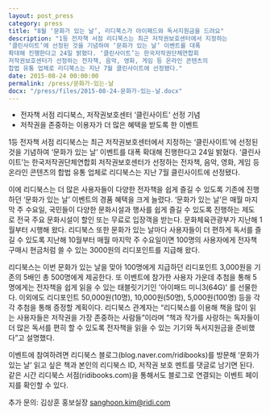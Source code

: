 ```yaml
---
layout: post_press
category: press
title: "8월 ‘문화가 있는 날’, 리디북스가 아이패드와 독서지원금을 드려요"
description: "1등 전자책 서점 리디북스는 최근 저작권보호센터에서 지정하는
‘클린사이트’에 선정된 것을 기념하여 ‘문화가 있는 날’ 이벤트를 대폭
확대해 진행한다고 24일 밝혔다. ‘클린사이트’는 한국저작권단체연합회
저작권보호센터가 선정하는 전자책, 음악, 영화, 게임 등 온라인 콘텐츠의
합법 유통 업체로 리디북스는 지난 7월 클린사이트에 선정됐다."
date: 2015-08-24 00:00:00
permalink: /press/문화가-있는-날
docx: "/press/files/2015-08-24-문화가-있는-날.docx"
---
```


* 전자책 서점 리디북스, 저작권보호센터 ‘클린사이트’ 선정 기념
* 저작권을 존중하는 이용자가 더 많은 혜택을 받도록 한 이벤트

1등 전자책 서점 리디북스는 최근 저작권보호센터에서 지정하는 ‘클린사이트’에 선정된 것을 기념하여 ‘문화가 있는 날’ 이벤트를 대폭 확대해 진행한다고 24일 밝혔다. ‘클린사이트’는 한국저작권단체연합회 저작권보호센터가 선정하는 전자책, 음악, 영화, 게임 등 온라인 콘텐츠의 합법 유통 업체로 리디북스는 지난 7월 클린사이트에 선정됐다.

이에 리디북스는 더 많은 사용자들이 다양한 전자책을 쉽게 즐길 수 있도록 기존에 진행하던 ‘문화가 있는 날’ 이벤트의 경품 혜택을 크게 늘렸다. ‘문화가 있는 날’은 매월 마지막 주 수요일, 국민들이 다양한 문화시설과 행사를 쉽게 즐길 수 있도록 진행하는 제도로 전국 주요 문화시설이 할인 또는 무료로 입장객을 받는다. 문화체육관광부가 지난해 1월부터 시행해 왔다. 리디북스 또한 문화가 있는 날마다 사용자들이 더 편하게 독서를 즐길 수 있도록 지난해 10월부터 매월 마지막 주 수요일이면 100명의 사용자에게 전자책 구매시 현금처럼 쓸 수 있는 3000원의 리디포인트를 지급해 왔다.

리디북스는 이번 문화가 있는 날을 맞아 100명에게 지급하던 리디포인트 3,000원을 기존의 5배인 총 500명에게 제공한다. 또 이벤트에 참가한 사용자 가운데 추첨을 통해 5명에게는 전자책을 쉽게 읽을 수 있는 태블릿기기인 '아이패드 미니3(64G)' 를 선물한다. 이외에도 리디포인트 50,000원(10명), 10,000원(50명), 5,000원(100명) 등을 각각 추첨을 통해 증정할 계획이다. 리디북스 관계자는 “리디북스를 이용해 책을 많이 읽는 사용자들은 저작권을 가장 존중하는 사람들”이라며 “책과 작가를 사랑하는 독자들이 더 많은 독서를 편히 할 수 있도록 전자책을 읽을 수 있는 기기와 독서지원금을 준비했다”고 설명했다.

이벤트에 참여하려면 리디북스 블로그(blog.naver.com/ridibooks)를 방문해 ‘문화가 있는 날’ 읽고 싶은 책과 본인의 리디북스 ID, 저작권 보호 멘트를 댓글로 남기면 된다. 같은 시간 리디북스 서점(ridibooks.com)을 통해서도 블로그로 연결되는 이벤트 페이지를 확인할 수 있다.

추가 문의: 김상훈 홍보실장 sanghoon.kim@ridi.com
